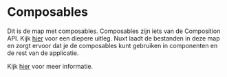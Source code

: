 # Composables

Dit is de map met composables. Composables zijn iets
van de Composition API. Kijk [hier](https://vueschool.io/articles/vuejs-tutorials/what-is-a-vue-js-composable/)
voor een diepere uitleg. Nuxt laadt de bestanden
in deze map en zorgt ervoor dat je de composables
kunt gebruiken in componenten en de rest van de applicatie.

Kijk [hier](https://v3.nuxtjs.org/docs/directory-structure/composables) voor meer informatie.
